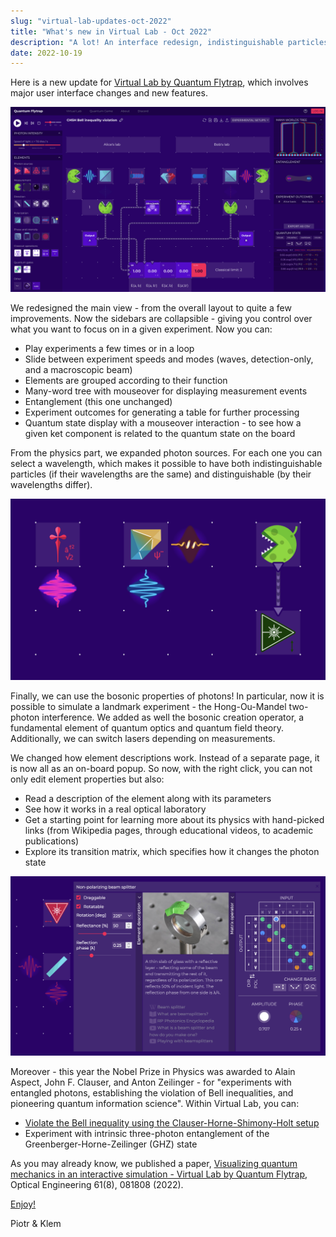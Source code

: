 ```yaml
---
slug: "virtual-lab-updates-oct-2022"
title: "What's new in Virtual Lab - Oct 2022"
description: "A lot! An interface redesign, indistinguishable particles, creation operators, element descriptions, and transition matrices. Enjoy!"
date: 2022-10-19
---
```


Here is a new update for [Virtual Lab by Quantum Flytrap](https://lab.quantumflytrap.com/), which involves major user interface changes and new features.

![Virtual Lab by Quantum Flytrap - interface redesign screenshot](./virtual-lab-updates-oct-2022/virtual-lab-interface-redesign.png)

We redesigned the main view - from the overall layout to quite a few improvements. Now the sidebars are collapsible - giving you control over what you want to focus on in a given experiment. Now you can:

- Play experiments a few times or in a loop
- Slide between experiment speeds and modes (waves, detection-only, and a macroscopic beam)
- Elements are grouped according to their function
- Many-word tree with mouseover for displaying measurement events
- Entanglement (this one unchanged)
- Experiment outcomes for generating a table for further processing
- Quantum state display with a mouseover interaction - to see how a given ket component is related to the quantum state on the board

From the physics part, we expanded photon sources. For each one you can select a wavelength, which makes it possible to have both indistinguishable particles (if their wavelengths are the same) and distinguishable (by their wavelengths differ).

![Virtual Lab by Quantum Flytrap - photon sources screenshot](./virtual-lab-updates-oct-2022/virtual-lab-sources.png)

Finally, we can use the bosonic properties of photons! In particular, now it is possible to simulate a landmark experiment - the Hong-Ou-Mandel two-photon interference. We added as well the bosonic creation operator, a fundamental element of quantum optics and quantum field theory. Additionally, we can switch lasers depending on measurements.

We changed how element descriptions work. Instead of a separate page, it is now all as an on-board popup. So now, with the right click, you can not only edit element properties but also:

- Read a description of the element along with its parameters
- See how it works in a real optical laboratory
- Get a starting point for learning more about its physics with hand-picked links (from Wikipedia pages, through educational videos, to academic publications)
- Explore its transition matrix, which specifies how it changes the photon state

![Virtual Lab by Quantum Flytrap - element description screenshot](./virtual-lab-updates-oct-2022/virtual-lab-element-description.png)

Moreover - this year the Nobel Prize in Physics was awarded to Alain Aspect, John F. Clauser, and Anton Zeilinger - for "experiments with entangled photons, establishing the violation of Bell inequalities, and pioneering quantum information science". Within Virtual Lab, you can:

- [Violate the Bell inequality using the Clauser-Horne-Shimony-Holt setup](https://lab.quantumflytrap.com/lab/bell-inequality)
- Experiment with intrinsic three-photon entanglement of the Greenberger-Horne-Zeilinger (GHZ) state

As you may already know, we published a paper, [Visualizing quantum mechanics in an interactive simulation - Virtual Lab by Quantum Flytrap](https://doi.org/10.1117/1.OE.61.8.081808), Optical Engineering 61(8), 081808 (2022).

[Enjoy!](https://lab.quantumflytrap.com/)

Piotr & Klem
